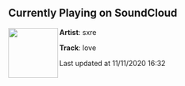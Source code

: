 ## Currently Playing on SoundCloud

[<img align="left" width="100" src="https://i1.sndcdn.com/artworks-8bFapfBCKHfPPs4H-K7YYyw-t50x50.jpg">](https://soundcloud.com/sxre/love)

**Artist**: sxre 

**Track**: love

Last updated at 11/11/2020 16:32
